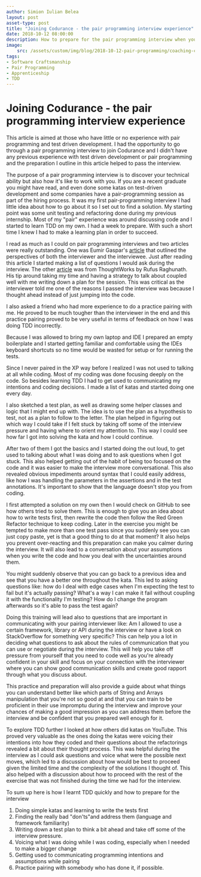 ```yaml
---
author: Simion Iulian Belea
layout: post
asset-type: post
title: "Joining Codurance - the pair programming interview experience"
date: 2018-10-12 08:00:00
description: How to prepare for the pair programming interview when you don't have much experience with TDD.
image: 
    src: /assets/custom/img/blog/2018-10-12-pair-programming/coaching-coders-coding-7374.jpg
tags: 
- Software Craftsmanship
- Pair Programming
- Apprenticeship 
- TDD
---
```

# Joining Codurance - the pair programming interview experience

This article is aimed at those who have little or no experience with pair programming and test driven development. I had the opportunity to go through a pair programming interview to join Codurance and I didn't have any previous experience with test driven development or pair programming  and the preparation I outline in this article helped to pass the interview.

The purpose of a pair programming interview is to discover your technical ability but also how it's like to work with you. If you are a recent graduate you might have read, and even done some katas on test-driven development and some companies have a pair-programming session as part of the hiring process. It was my first pair-programming interview I had little idea about how to go about it so I set out to find a solution. My starting point was some unit testing and refactoring done during my previous internship. Most of my "pair" experience was around discussing code and I started to learn TDD on my own. I had a week to prepare. With such a short time I knew I had to make a learning plan in order to succeed. 

I read as much as I could on pair programming interviews and two articles were really outstanding. One was Eumir Gaspar's [article](https://medium.freecodecamp.org/things-ive-learned-from-pair-programming-interviews-35a4db7d7443) that outlined the perspectives of both the interviewer and the interviewee. Just after reading this article I started making a list of questions I would ask during the interview. The other [article](https://targetjobs.co.uk/employer-hubs/thoughtworks/472520-thoughtworks-pair-programming-interview-and-technical-test-insider-advice-for-graduates) was from ThoughtWorks by Rufus Raghunath. His tip around taking my time and having a strategy to talk about coupled well with me writing down a plan for the session. This was critical as the interviewer told me one of the reasons I passed the interview was because I thought ahead instead of just jumping into the code.

I also asked a friend who had more experience to do a practice pairing with me. He proved to be much tougher than the interviewer in the end and this practice pairing proved to be very useful in terms of feedback on how I was doing TDD incorrectly.

Because I was allowed to bring my own laptop and IDE I prepared an empty boilerplate and I started getting familiar and comfortable using the IDEs keyboard shortcuts so no time would be wasted for setup or for running the tests. 

Since I never paired in the XP way before I realized I was not used to talking at all while coding. Most of my coding was done focusing deeply on the code. So besides learning TDD I had to get used to communicating my intentions and coding decisions. I made a list of katas and started doing one every day.

I also sketched a test plan, as well as drawing some helper classes and logic that I might end up with. The idea is to use the plan as a hypothesis to test, not as a plan to follow to the letter. The plan helped in figuring out which way I could take if I felt stuck by taking off some of the interview pressure and having where to orient my attention to. This way I could see how far I got into solving the kata and how I could continue.

After two of them I got the basics and I started doing the out loud, to get used to talking about what I was doing and to ask questions when I got stuck. This also helped getting out of the habit of being too focused on the code and it was easier to make the interview more conversational. This also revealed obvious impediments around syntax that I could easily address, like how I was handling the parameters in the assertions and in the test annotations. It's important to show that the language doesn't stop you from coding.

I first attempted a solution on my own then I would check on GitHub to see how others tried to solve them. This is enough to give you an idea about how to write tests first, then rewrite the code then follow the Red Green Refactor technique to keep coding. Later in the exercise you might be tempted to make more than one test pass since you suddenly see you can just copy paste, yet is that a good thing to do at that moment? It also helps you prevent over-reacting and this preparation can make you calmer during the interview. It will also lead to a conversation about your assumptions when you write the code and how you deal with the uncertainties around them.

You might suddenly observe that you can go back to a previous idea and see that you have a better one throughout the kata. This led to asking questions like: how do I deal with edge cases when I'm expecting the test to fail but it's actually passing? What's a way I can make it fail without coupling it with the functionality I'm testing? How do I change the program afterwards so it's able to pass the test again?

Doing this training will lead also to questions that are important in communicating with your pairing interviewer like: Am I allowed to use a certain framework, library or API during the interview or have a look on StackOverflow for something very specific? This can help you a lot in deciding what questions to ask about the rules of communication that you can use or negotiate during the interview. This will help you take off pressure from yourself that you need to code well as you're already confident in your skill and focus on your connection with the interviewer where you can show good communication skills and create good rapport through what you discuss about.

This practice and preparation will also provide a guide about what things you can understand better like which parts of String and Arrays manipulation that you're not so good at and that you can train to be proficient in their use impromptu during the interview and improve your chances of making a good impression as you can address them before the interview and be confident that you prepared well enough for it.

To explore TDD further I looked at how others did katas on YouTube. This proved very valuable as the ones doing the katas were voicing their intentions into how they coded and their questions about the refactorings revealed a bit about their thought process. This was helpful during the interview as I could ask questions and voice what were the possible next moves, which led to a discussion about how would be best to proceed given the limited time and the complexity of the solutions I thought of. This also helped with a discussion about how to proceed with the rest of the exercise that was not finished during the time we had for the interview. 

To sum up here is how I learnt TDD quickly and how to prepare for the interview
1. Doing simple katas and learning to write the tests first
2. Finding the really bad "don'ts"and address them (language and framework familiarity)
3. Writing down a test plan to think a bit ahead and take off some of the interview pressure.
4. Voicing what I was doing while I was coding, especially when I needed to make a bigger change
5. Getting used to communicating programming intentions and assumptions while pairing
6. Practice pairing with somebody who has done it, if possible.
